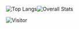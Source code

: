 ![Top Langs](https://github-readme-stats.vercel.app/api/top-langs/?username=viktor-dimitrov&layout=compact)![Overall Stats](https://github-readme-stats.vercel.app/api?username=viktor-dimitrov&count_private=true&show_icons=true&hide=contribs)

![Visitor](https://visitor-badge.laobi.icu/badge?page_id=viktor-dimitrov.viktor-dimitrov)




